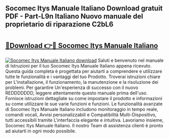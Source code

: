 ## Socomec Itys Manuale Italiano Download gratuit PDF - Part-L9n Italiano Nuovo manuale del proprietario di riparazione C2bL6

# <h2><a href="http://dffckak.blite.top/?on=Socomec+Itys+Manuale+Italiano">🔗Download 👉🔴 Socomec Itys Manuale Italiano</a></h2>

[![Socomec Itys Manuale Italiano download](https://i.imgur.com/lujVjoI.png)](http://dffckak.blite.top/?on=Socomec+Itys+Manuale+Italiano)
Saluti e benvenuto nel manuale di Istruzioni per il tuo Socomec Itys Manuale Italiano appena ricevuto. Questa guida completa è progettata per aiutarti a comprendere e utilizzare tutte le funzionalità e i vantaggi del tuo Prodotto. Troverai istruzioni chiare per L'installazione, il funzionamento, la manutenzione e la risoluzione dei problemi. Per garantire Un'esperienza di successo con il nuovo REDDDDDDD, leggere attentamente questo manuale prima dell'uso. Fornisce istruzioni dettagliate su come impostare il prodotto e informazioni su come utilizzare le sue varie funzioni e funzioni. Le funzionalità avanzate di Socomec Itys Manuale Italiano includono monitoraggio in tempo reale, comandi vocali, Avvisi personalizzabili e Compatibilità Multi-Dispositivo, tutti accessibili tramite L'interfaccia elegante e intuitiva. Lavoriamo insieme, Socomec Itys Manuale Italiano. Il nostro Team di assistenza clienti è pronto ad aiutarti in ogni modo possibile.
